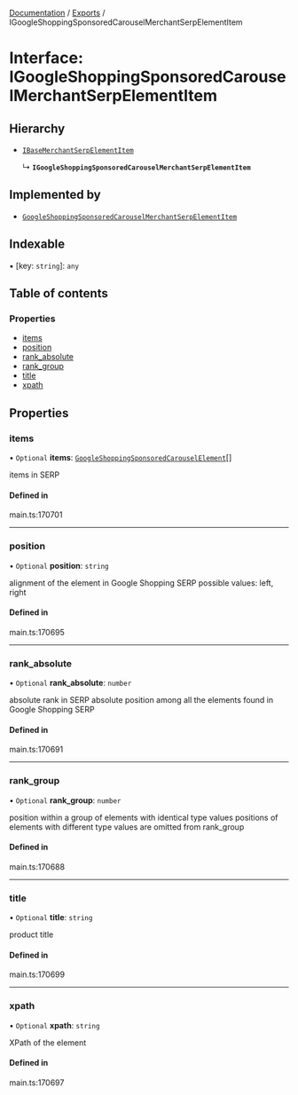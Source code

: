 [Documentation](../README.md) / [Exports](../modules.md) / IGoogleShoppingSponsoredCarouselMerchantSerpElementItem

# Interface: IGoogleShoppingSponsoredCarouselMerchantSerpElementItem

## Hierarchy

- [`IBaseMerchantSerpElementItem`](IBaseMerchantSerpElementItem.md)

  ↳ **`IGoogleShoppingSponsoredCarouselMerchantSerpElementItem`**

## Implemented by

- [`GoogleShoppingSponsoredCarouselMerchantSerpElementItem`](../classes/GoogleShoppingSponsoredCarouselMerchantSerpElementItem.md)

## Indexable

▪ [key: `string`]: `any`

## Table of contents

### Properties

- [items](IGoogleShoppingSponsoredCarouselMerchantSerpElementItem.md#items)
- [position](IGoogleShoppingSponsoredCarouselMerchantSerpElementItem.md#position)
- [rank\_absolute](IGoogleShoppingSponsoredCarouselMerchantSerpElementItem.md#rank_absolute)
- [rank\_group](IGoogleShoppingSponsoredCarouselMerchantSerpElementItem.md#rank_group)
- [title](IGoogleShoppingSponsoredCarouselMerchantSerpElementItem.md#title)
- [xpath](IGoogleShoppingSponsoredCarouselMerchantSerpElementItem.md#xpath)

## Properties

### items

• `Optional` **items**: [`GoogleShoppingSponsoredCarouselElement`](../classes/GoogleShoppingSponsoredCarouselElement.md)[]

items in SERP

#### Defined in

main.ts:170701

___

### position

• `Optional` **position**: `string`

alignment of the element in Google Shopping SERP
possible values:
left, right

#### Defined in

main.ts:170695

___

### rank\_absolute

• `Optional` **rank\_absolute**: `number`

absolute rank in SERP
absolute position among all the elements found in Google Shopping SERP

#### Defined in

main.ts:170691

___

### rank\_group

• `Optional` **rank\_group**: `number`

position within a group of elements with identical type values
positions of elements with different type values are omitted from rank_group

#### Defined in

main.ts:170688

___

### title

• `Optional` **title**: `string`

product title

#### Defined in

main.ts:170699

___

### xpath

• `Optional` **xpath**: `string`

XPath of the element

#### Defined in

main.ts:170697
